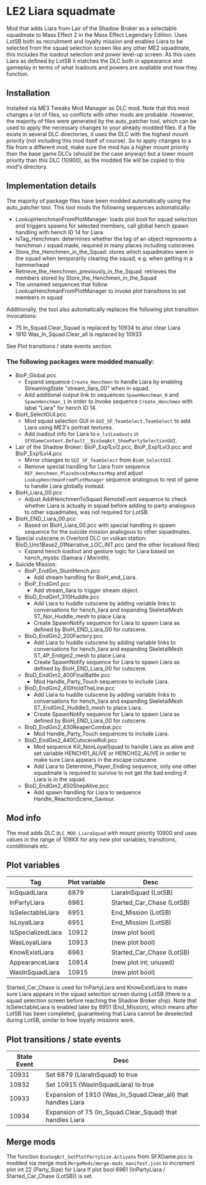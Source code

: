 # LE2 Liara squadmate

Mod that adds Liara from Lair of the Shadow Broker as a selectable squadmate to Mass Effect 2 in the Mass Effect Legendary Edition.
Uses LotSB both as recruitment and loyalty mission and enables Liara to be selected from the squad selection screen
like any other ME2 squadmate, this includes the loadout selection and power level-up screen. As this uses Liara as
defined by LotSB it matches the DLC both in appearance and gameplay in terms of what loadouts and powers are available
and how they function.

## Installation

Installed via ME3 Tweaks Mod Manager as DLC mod. Note that this mod changes a lot of files, so conflicts with other mods
are probable. However, the majority of files were generated by the auto_patcher tool, which can be used to apply the
necessary changes to your already modded files. If a file exists in several DLC directories, it uses the DLC with the
highest mount priority (not including this mod itself of course). So to apply changes to a file from a different mod,
make sure the mod has a higher mount priority than the base game DLCs (should be the case anyway) but a lower mount
priority than this DLC (10900), as the modded file will be copied to this mod's directory.

## Implementation details

The majority of package files have been modded automatically using the auto_patcher tool. This tool mods the following
sequences automatically:

 - LookupHenchmanFromPlotManager: loads plot bool for squad selection and triggers spawns for selected members, call global hench spawn handling with hench ID 14 for Liara
 - IsTag_Henchman: determines whether the tag of an object represents a henchman / squad made, required in many places including cutscenes
 - Store_the_Henchmen_in_the_Squad: stores which squadmates were in the squad when temporarily clearing the squad, e.g. when getting in a hammerhead
 - Retrieve_the_Henchmen_previously_in_the_Squad: retrieves the members stored by Store_the_Henchmen_in_the_Squad
 - The unnamed sequences that follow LookupHenchmanFromPlotManager to invoke plot transitions to set members in squad

Additionally, the tool also automatically replaces the following plot transition invocations:

 - 75 In_Squad.Clear_Squad is replaced by 10934 to also clear Liara
 - 1910 Was_In_Squad.Clear_all is replaced by 10933
 
See Plot transitions / state events section.

### The following packages were modded manually:

 - BioP_Global.pcc
   - Expand sequence `Create_Henchmen` to handle Liara by enabling StreamingState "stream_liara_00" when in squad.
   - Add additional output link to sequences `SpawnHenchman_0` and `SpawnHenchman_1` in order to invoke sequence `Create_Henchmen` with label "Liara" for hench ID 14.
 - BioH_SelectGUI.pcc
   - Mod squad selection GUI in `GUI_SF_TeamSelect.TeamSelect` to add Liara using ME3's portrait textures.
   - Add loadout info for Liara to `m_lstLoadouts` in `SFXGameContent.Default__BioSeqAct_ShowPartySelectionGUI`.
 - Lair of the Shadow Broker: BioP_Exp1Lvl2.pcc, BioP_Exp1Lvl3.pcc and BioP_Exp1Lvl4.pcc
   - Mirror changes to `GUI_SF_TeamSelect` from `BioH_SelectGUI`.
   - Remove special handling for Liara from sequence `REF_Henchmen_PlaceOnceInMasterMap` and adjust `LookupHenchmanFromPlotManager` sequence analogous to rest of game to handle Liara globally instead.
 - BioH_Liara_00.pcc
   - Adjust AddHenchmenToSquad RemoteEvent sequence to check whether Liara is actually in squad before adding to party analogous to other squadmates, was not required for LotSB.
 - BioH_END_Liara_00.pcc
   - Based on BioH_Liara_00.pcc with special handling in spawn sequence for the suicide mission analogous to other squadmates.
 - Special cutscene in Overlord DLC on vulkan station: BioD_Unc1Base2_01Narrative_LOC_INT.pcc (and the other localised files)
   - Expand hench loadout and gesture logic for Liara based on hench_mystic (Samara / Morinth).
 - Suicide Mission:
   - BioP_EndGm_StuntHench.pcc
     - Add stream handling for BioH_end_Liara.
   - BioP_EndGm1.pcc
     - Add stream_liara to trigger stream object.
   - BioD_EndGm1_310Huddle.pcc
     - Add Liara to huddle cutscene by adding variable links to conversations for hench_liara and expanding SkeletalMesh ST_Nor_Huddle_mesh to place Liara.
     - Create SpawnNotify sequence for Liara to spawn Liara as defined by BioH_END_Liara_00 for cutscene.
   - BioD_EndGm2_200Factory.pcc
     - Add Liara to huddle cutscene by adding variable links to conversations for hench_liara and expanding SkeletalMesh ST_4P_Endgm2_mesh to place Liara.
     - Create SpawnNotify sequence for Liara to spawn Liara as defined by BioH_END_Liara_00 for cutscene.
   - BioD_EndGm2_400FinalBattle.pcc
     - Mod Handle_Party_Touch sequences to include Liara.
   - BioD_EndGm2_410HoldTheLine.pcc
     - Add Liara to huddle cutscene by adding variable links to conversations for hench_liara and expanding SkeletalMesh ST_EndGm2_Huddle3_mesh to place Liara.
     - Create SpawnNotify sequence for Liara to spawn Liara as defined by BioH_END_Liara_00 for cutscene.
   - BioD_EndGm2_430ReaperCombat.pcc
     - Mod Handle_Party_Touch sequences to include Liara.
   - BioD_EndGm2_440CutsceneRoll.pcc
     - Mod sequence Kill_NonLoyalSquad to handle Liara as alive and set variable HENCH01_ALIVE or HENCH02_ALIVE in order to make sure Liara appears in the escape cutscene.
     - Add Liara to Determine_Player_Ending sequence, only one other squadmate is required to survive to not get the bad ending if Liara is in the squad.
   - BioD_EndGm2_450ShepAlive.pcc
     - Add spawn handling for Liara to sequence Handle_ReactionScene_Saviour.

## Mod info

The mod adds DLC `DLC_MOD_LiaraSquad` with mount priority 10900 and uses values in the range of 109XX for any new
plot variables, transitions, coniditionals etc.

## Plot variables

| Tag                | Plot variable | Desc                      |
| ------------------ | ------------- | ------------------------- |
| InSquadLiara       | 6879          | LiaraInSquad (LotSB)      |
| InPartyLiara       | 6961          | Started_Car_Chase (LotSB) |
| IsSelectableLiara  | 6951          | End_Mission (LotSB)       |
| IsLoyalLiara       | 6951          | End_Mission (LotSB)       |
| IsSpecializedLiara | 10912         | (new plot bool)           |
| WasLoyalLiara      | 10913         | (new plot bool)           |
| KnowExistLiara     | 6961          | Started_Car_Chase (LotSB) |
| AppearanceLiara    | 10914         | (new plot int, unused)    |
| WasInSquadLiara    | 10915         | (new plot bool)           |

Started_Car_Chase is used for InPartyLiara and KnowExistLiara to make sure Liara appears in the squad selection screen
during LotSB (there is a squad selection screen before reaching the Shadow Broker ship). Note that IsSelectableLiara is
enabled later by 6951 (End_Mission), which means after LotSB has been completed, guaranteeing that Liara cannot be deselected
during LotSB, similar to how loyalty missions work.

## Plot transitions / state events

| State Event | Desc                                                          |
| ----------- | ------------------------------------------------------------- |
| 10931       | Set 6879 (LiaraInSquad) to true                               |
| 10932       | Set 10915 (WasInSquadLiara) to true                           |
| 10933       | Expansion of 1910 (Was_In_Squad.Clear_all) that handles Liara |
| 10934       | Expansion of 75 (In_Squad.Clear_Squad) that handles Liara     |

## Merge mods

The function `BioSeqAct_SetPlotPartySize.Activate` from SFXGame.pcc is modded via merge mod `MergeMods/merge-mods_manifest.json` to increment
plot int 22 (Party_Size) for Liara if plot bool 6961 (InPartyLiara / Started_Car_Chase (LotSB)) is set.
